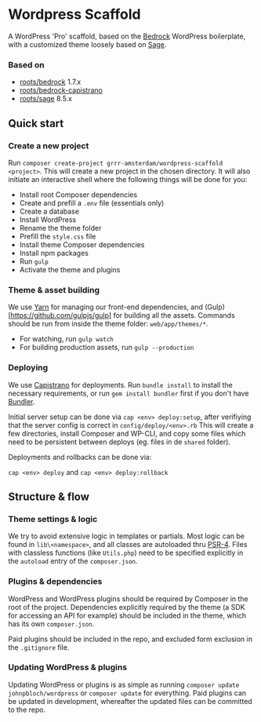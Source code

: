 # Wordpress Scaffold

A WordPress 'Pro' scaffold, based on the [Bedrock](https://github.com/roots/bedrock/) WordPress boilerplate, with a customized theme loosely based on [Sage](https://github.com/roots/sage/).

### Based on

- [roots/bedrock](https://github.com/roots/bedrock/) 1.7.x
- [roots/bedrock-capistrano](https://github.com/roots/bedrock-capistrano)
- [roots/sage](https://github.com/roots/sage/) 8.5.x

## Quick start

### Create a new project

Run `composer create-project grrr-amsterdam/wordpress-scaffold <project>`.
This will create a new project in the chosen directory. It will also initiate an interactive shell where the following things will be done for you:

- Install root Composer dependencies
- Create and prefill a `.env` file (essentials only)
- Create a database
- Install WordPress
- Rename the theme folder
- Prefill the `style.css` file
- Install theme Composer dependencies
- Install npm packages
- Run `gulp`
- Activate the theme and plugins

### Theme & asset building

We use [Yarn](https://github.com/yarnpkg/yarn) for managing our front-end dependencies, and (Gulp)[https://github.com/gulpjs/gulp] for building all the assets.
Commands should be run from inside the theme folder: `web/app/themes/*`.

- For watching, run `gulp watch`
- For building production assets, run `gulp --production`

### Deploying

We use [Capistrano](https://github.com/capistrano/capistrano) for deployments.
Run `bundle install` to install the necessary requirements, or run `gem install bundler` first if you don't have [Bundler](https://github.com/bundler/bundler).

Initial server setup can be done via `cap <env> deploy:setup`, after verifiying that the server config is correct in `config/deploy/<env>.rb` This will create a few directories, install Composer and WP-CLI, and copy some files which need to be persistent between deploys (eg. files in de `shared` folder).

Deployments and rollbacks can be done via:

`cap <env> deploy` and `cap <env> deploy:rollback`

## Structure & flow

### Theme settings & logic

We try to avoid extensive logic in templates or partials. Most logic can be found in `lib\<namespace>`, and all classes are autoloaded thru [PSR-4](http://www.php-fig.org/psr/psr-4/). Files with classless functions (like `Utils.php`) need to be specified explicitly in the `autoload` entry of the `composer.json`.

### Plugins & dependencies

WordPress and WordPress plugins should be required by Composer in the root of the project. Dependencies explicitly required by the theme (a SDK for accessing an API for example) should be included in the theme, which has its own `composer.json`.

Paid plugins should be included in the repo, and excluded form exclusion in the `.gitignore` file.

### Updating WordPress & plugins

Updating WordPress or plugins is as simple as running `composer update johnpbloch/wordpress` or `composer update` for everything.
Paid plugins can be updated in development, whereafter the updated files can be committed to the repo.
